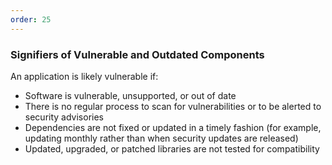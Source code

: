 ```yaml
---
order: 25
---
```


<h3>
  <span class="util-visually-hidden">
    Signifiers of
  </span>
  Vulnerable and Outdated Components
</h3>

An application is likely vulnerable if:

- Software is vulnerable, unsupported, or out of date
- There is no regular process to scan for vulnerabilities or to be alerted to security advisories
- Dependencies are not fixed or updated in a timely fashion (for example, updating monthly rather than when security updates are released)
- Updated, upgraded, or patched libraries are not tested for compatibility
